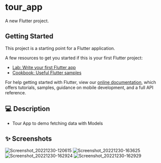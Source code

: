 # tour_app

A new Flutter project.

## Getting Started

This project is a starting point for a Flutter application.

A few resources to get you started if this is your first Flutter project:

- [Lab: Write your first Flutter app](https://flutter.dev/docs/get-started/codelab)
- [Cookbook: Useful Flutter samples](https://flutter.dev/docs/cookbook)

For help getting started with Flutter, view our
[online documentation](https://flutter.dev/docs), which offers tutorials,
samples, guidance on mobile development, and a full API reference.


## 💻 Description

- Tour App to demo fetching data with Models

## ✨ Screenshots

![Screenshot_20221230-120615](https://user-images.githubusercontent.com/61213263/210087479-6bb237a9-467d-4924-aea5-c27e3d7e9049.jpg)
![Screenshot_20221230-163625](https://user-images.githubusercontent.com/61213263/210087476-76fa9ec9-9a7e-4e8b-96f5-378cf5c11d48.jpg)
![Screenshot_20221230-162924](https://user-images.githubusercontent.com/61213263/210087481-18c206a6-d498-4072-9e75-4c541136c0aa.jpg)
![Screenshot_20221230-162929](https://user-images.githubusercontent.com/61213263/210087998-b77c02d3-8991-4eaf-8bf7-575ee09f7fbe.jpg)
